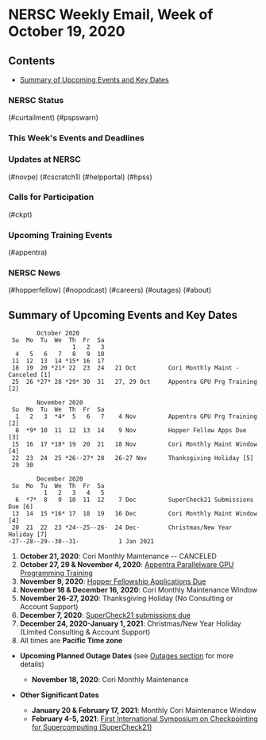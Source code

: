 # NERSC Weekly Email, Week of October 19, 2020 <a name="top"></a> #

## Contents ## 

- [Summary of Upcoming Events and Key Dates](#dates)

### NERSC Status

(#curtailment)
(#pspswarn)

### This Week's Events and Deadlines


### Updates at NERSC 

(#novpe)
(#cscratch1)
(#helpportal)
(#hpss)

### Calls for Participation

(#ckpt)

### Upcoming Training Events 

(#appentra)

### NERSC News 

(#hopperfellow)
(#nopodcast)
(#careers)
(#outages)
(#about)

## Summary of Upcoming Events and Key Dates <a name="dates"/></a> ##

            October 2020    
     Su  Mo  Tu  We  Th  Fr  Sa
                      1   2   3    
      4   5   6   7   8   9  10   
     11  12  13  14 *15* 16  17   
     18  19  20 *21* 22  23  24   21 Oct         Cori Monthly Maint - Canceled [1]
     25  26 *27* 28 *29* 30  31   27, 29 Oct     Appentra GPU Prg Training [2]

            November 2020   
     Su  Mo  Tu  We  Th  Fr  Sa
      1   2   3  *4*  5   6   7    4 Nov         Appentra GPU Prg Training [2]
      8  *9* 10  11  12  13  14    9 Nov         Hopper Fellow Apps Due [3]
     15  16  17 *18* 19  20  21   18 Nov         Cori Monthly Maint Window [4]
     22  23  24  25 *26--27* 28   26-27 Nov      Thanksgiving Holiday [5]
     29  30       

            December 2020   
     Su  Mo  Tu  We  Th  Fr  Sa
              1   2   3   4   5
      6  *7*  8   9  10  11  12    7 Dec         SuperCheck21 Submissions Due [6]
     13  14  15 *16* 17  18  19   16 Dec         Cori Monthly Maint Window [4]
     20  21  22  23 *24--25--26-  24 Dec-        Christmas/New Year Holiday [7]
    -27--28--29--30--31-           1 Jan 2021    

1. **October 21, 2020**: Cori Monthly Maintenance -- CANCELED
2. **October 27, 29 & November 4, 2020**: [Appentra Parallelware GPU Programming Training](#appentra)
3. **November 9, 2020**: [Hopper Fellowship Applications Due](#hopperfellow)
4. **November 18 & December 16, 2020**: Cori Monthly Maintenance Window
5. **November 26-27, 2020**: Thanksgiving Holiday (No Consulting or Account Support)
6. **December 7, 2020**: [SuperCheck21 submissions due](#ckpt)
7. **December 24, 2020-January 1, 2021**: Christmas/New Year Holiday (Limited Consulting & Account Support)
8. All times are **Pacific Time zone**

- **Upcoming Planned Outage Dates** (see [Outages section](#outages) for more 
details)
    - **November 18, 2020**: Cori Monthly Maintenance

- **Other Significant Dates**
    - **January 20 & February 17, 2021**: Monthly Cori Maintenance Window
    - **February 4-5, 2021**: [First International Symposium on Checkpointing for Supercomputing (SuperCheck21)](#ckpt)

